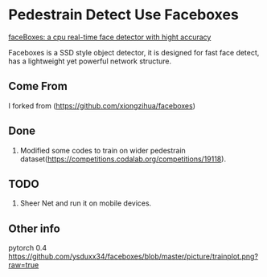 # Pedestrain Detect Use Faceboxes
[faceBoxes: a cpu real-time face detector with hight accuracy](https://arxiv.org/abs/1708.05234)  

Faceboxes is a SSD style object detector, it is designed for fast face detect, has a lightweight yet powerful network structure.

## Come From

I forked from (https://github.com/xiongzihua/faceboxes)

## Done
1. Modified some codes to train on wider pedestrain dataset(https://competitions.codalab.org/competitions/19118).

## TODO
1. Sheer Net and run it on mobile devices.

## Other info
pytorch 0.4
https://github.com/ysduxx34/faceboxes/blob/master/picture/trainplot.png?raw=true
